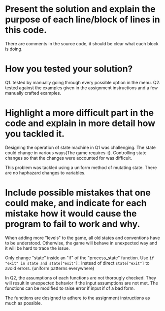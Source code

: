 # Present the solution and explain the purpose of each line/block of lines in this code.
There are comments in the source code, it should be clear what each block is doing.

# How you tested your solution?
Q1. tested by manually going through every possible option in the menu.
Q2. tested against the examples given in the assignment instructions and a few manually crafted examples.

# Highlight a more difficult part in the code and explain in more detail how you tackled it. 
Designing the operation of state machine in Q1 was challenging. The state could change in various ways(The game requires it). Controlling state changes so that the changes were accounted for was difficult.

This problem was tackled using a uniform method of mutating state. There are no haphazard changes to variables. 


# Include possible mistakes that one could make, and indicate for each mistake how it would cause the program to fail to work and why.
When adding more "levels" to the game, all old states and conventions have to be understood. Otherwise, the game will behave in unexpected way and it will be hard to trace the issue.

Only change "state" inside an "if" of the "process_state" function.
Use `if "exit" in state and state["exit"]:` instead of direct `state["exit"]` to avoid errors. (uniform patterns everywhere)

In Q2, the assumptions of each functions are not thorougly checked. They will result in unexpected behavior if the input assumptions are not met. The functions can be modified to raise error if input if of a bad form.

The functions are designed to adhere to the assignment instructions as much as possible. 